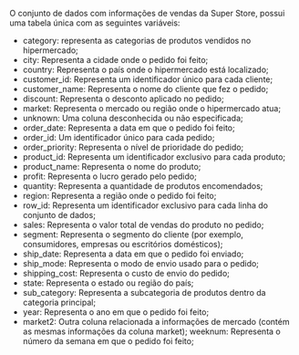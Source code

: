 O conjunto de dados com informações de vendas da Super Store, possui uma tabela única com as seguintes variáveis:

- category: representa as categorias de produtos vendidos no hipermercado;
- city: Representa a cidade onde o pedido foi feito;
- country: Representa o país onde o hipermercado está localizado;
- customer_id: Representa um identificador único para cada cliente;
- customer_name: Representa o nome do cliente que fez o pedido;
- discount: Representa o desconto aplicado no pedido;
- market: Representa o mercado ou região onde o hipermercado atua;
- unknown: Uma coluna desconhecida ou não especificada;
- order_date: Representa a data em que o pedido foi feito;
- order_id: Um identificador único para cada pedido;
- order_priority: Representa o nível de prioridade do pedido;
- product_id: Representa um identificador exclusivo para cada produto;
- product_name: Representa o nome do produto;
- profit: Representa o lucro gerado pelo pedido;
- quantity: Representa a quantidade de produtos encomendados;
- region: Representa a região onde o pedido foi feito;
- row_id: Representa um identificador exclusivo para cada linha do conjunto de dados;
- sales: Representa o valor total de vendas do produto no pedido;
- segment: Representa o segmento do cliente (por exemplo, consumidores, empresas ou escritórios domésticos);
- ship_date: Representa a data em que o pedido foi enviado;
- ship_mode: Representa o modo de envio usado para o pedido;
- shipping_cost: Representa o custo de envio do pedido;
- state: Representa o estado ou região do país;
- sub_category: Representa a subcategoria de produtos dentro da categoria principal;
- year: Representa o ano em que o pedido foi feito;
- market2: Outra coluna relacionada a informações de mercado (contém as mesmas informações da coluna market);
weeknum: Representa o número da semana em que o pedido foi feito;

